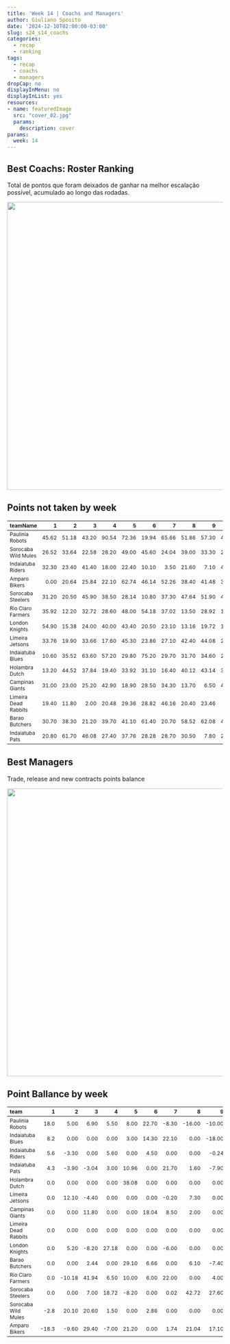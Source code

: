 ```yaml
---
title: 'Week 14 | Coachs and Managers'
author: Giuliano Sposito
date: '2024-12-10T02:00:00-03:00'
slug: s24_s14_coachs
categories:
  - recap
  - ranking
tags:
  - recap
  - coachs
  - managers
dropCap: no
displayInMenu: no
displayInList: yes
resources:
- name: featuredImage
  src: "cover_02.jpg"
  params:
    description: cover
params:
  week: 14
---
```

<script src="{{< blogdown/postref >}}index_files/kePrint/kePrint.js"></script>
<link href="{{< blogdown/postref >}}index_files/lightable/lightable.css" rel="stylesheet" />
<script src="{{< blogdown/postref >}}index_files/kePrint/kePrint.js"></script>
<link href="{{< blogdown/postref >}}index_files/lightable/lightable.css" rel="stylesheet" />

<!--more-->



## Best Coachs: Roster Ranking

Total de pontos que foram deixados de ganhar na melhor escalação possível, acumulado ao longo das rodadas.

<img src="{{< blogdown/postref >}}index_files/figure-html/bestCoachChart-1.png" width="672" />

## Points not taken by week

<table class="table" style="font-size: 12px; margin-left: auto; margin-right: auto;">
 <thead>
  <tr>
   <th style="text-align:left;"> teamName </th>
   <th style="text-align:right;"> 1 </th>
   <th style="text-align:right;"> 2 </th>
   <th style="text-align:right;"> 3 </th>
   <th style="text-align:right;"> 4 </th>
   <th style="text-align:right;"> 5 </th>
   <th style="text-align:right;"> 6 </th>
   <th style="text-align:right;"> 7 </th>
   <th style="text-align:right;"> 8 </th>
   <th style="text-align:right;"> 9 </th>
   <th style="text-align:right;"> 10 </th>
   <th style="text-align:right;"> 11 </th>
   <th style="text-align:right;"> 12 </th>
   <th style="text-align:right;"> 13 </th>
   <th style="text-align:right;"> 14 </th>
  </tr>
 </thead>
<tbody>
  <tr>
   <td style="text-align:left;"> Paulinia Robots </td>
   <td style="text-align:right;"> 45.62 </td>
   <td style="text-align:right;"> 51.18 </td>
   <td style="text-align:right;"> 43.20 </td>
   <td style="text-align:right;"> 90.54 </td>
   <td style="text-align:right;"> 72.36 </td>
   <td style="text-align:right;"> 19.94 </td>
   <td style="text-align:right;"> 65.66 </td>
   <td style="text-align:right;"> 51.86 </td>
   <td style="text-align:right;"> 57.30 </td>
   <td style="text-align:right;"> 49.90 </td>
   <td style="text-align:right;"> 20.88 </td>
   <td style="text-align:right;"> 54.48 </td>
   <td style="text-align:right;"> 17.18 </td>
   <td style="text-align:right;"> 0.00 </td>
  </tr>
  <tr>
   <td style="text-align:left;"> Sorocaba Wild Mules </td>
   <td style="text-align:right;"> 26.52 </td>
   <td style="text-align:right;"> 33.64 </td>
   <td style="text-align:right;"> 22.58 </td>
   <td style="text-align:right;"> 28.20 </td>
   <td style="text-align:right;"> 49.00 </td>
   <td style="text-align:right;"> 45.60 </td>
   <td style="text-align:right;"> 24.04 </td>
   <td style="text-align:right;"> 39.00 </td>
   <td style="text-align:right;"> 33.30 </td>
   <td style="text-align:right;"> 28.48 </td>
   <td style="text-align:right;"> 57.70 </td>
   <td style="text-align:right;"> 23.10 </td>
   <td style="text-align:right;"> 7.22 </td>
   <td style="text-align:right;"> 5.24 </td>
  </tr>
  <tr>
   <td style="text-align:left;"> Indaiatuba Riders </td>
   <td style="text-align:right;"> 32.30 </td>
   <td style="text-align:right;"> 23.40 </td>
   <td style="text-align:right;"> 41.40 </td>
   <td style="text-align:right;"> 18.00 </td>
   <td style="text-align:right;"> 22.40 </td>
   <td style="text-align:right;"> 10.10 </td>
   <td style="text-align:right;"> 3.50 </td>
   <td style="text-align:right;"> 21.60 </td>
   <td style="text-align:right;"> 7.10 </td>
   <td style="text-align:right;"> 42.10 </td>
   <td style="text-align:right;"> 13.70 </td>
   <td style="text-align:right;"> 33.46 </td>
   <td style="text-align:right;"> 11.30 </td>
   <td style="text-align:right;"> 9.40 </td>
  </tr>
  <tr>
   <td style="text-align:left;"> Amparo Bikers </td>
   <td style="text-align:right;"> 0.00 </td>
   <td style="text-align:right;"> 20.64 </td>
   <td style="text-align:right;"> 25.84 </td>
   <td style="text-align:right;"> 22.10 </td>
   <td style="text-align:right;"> 62.74 </td>
   <td style="text-align:right;"> 46.14 </td>
   <td style="text-align:right;"> 52.26 </td>
   <td style="text-align:right;"> 38.40 </td>
   <td style="text-align:right;"> 41.48 </td>
   <td style="text-align:right;"> 38.72 </td>
   <td style="text-align:right;"> 28.26 </td>
   <td style="text-align:right;"> 23.00 </td>
   <td style="text-align:right;"> 17.70 </td>
   <td style="text-align:right;"> 0.40 </td>
  </tr>
  <tr>
   <td style="text-align:left;"> Sorocaba Steelers </td>
   <td style="text-align:right;"> 31.20 </td>
   <td style="text-align:right;"> 20.50 </td>
   <td style="text-align:right;"> 45.90 </td>
   <td style="text-align:right;"> 38.50 </td>
   <td style="text-align:right;"> 28.14 </td>
   <td style="text-align:right;"> 10.80 </td>
   <td style="text-align:right;"> 37.30 </td>
   <td style="text-align:right;"> 47.64 </td>
   <td style="text-align:right;"> 51.90 </td>
   <td style="text-align:right;"> 48.70 </td>
   <td style="text-align:right;"> 47.60 </td>
   <td style="text-align:right;"> 5.40 </td>
   <td style="text-align:right;"> 13.32 </td>
   <td style="text-align:right;"> 9.90 </td>
  </tr>
  <tr>
   <td style="text-align:left;"> Rio Claro Farmers </td>
   <td style="text-align:right;"> 35.92 </td>
   <td style="text-align:right;"> 12.20 </td>
   <td style="text-align:right;"> 32.72 </td>
   <td style="text-align:right;"> 28.60 </td>
   <td style="text-align:right;"> 48.00 </td>
   <td style="text-align:right;"> 54.18 </td>
   <td style="text-align:right;"> 37.02 </td>
   <td style="text-align:right;"> 13.50 </td>
   <td style="text-align:right;"> 28.92 </td>
   <td style="text-align:right;"> 16.30 </td>
   <td style="text-align:right;"> 9.00 </td>
   <td style="text-align:right;"> 21.20 </td>
   <td style="text-align:right;"> 33.90 </td>
   <td style="text-align:right;"> 0.00 </td>
  </tr>
  <tr>
   <td style="text-align:left;"> London Knights </td>
   <td style="text-align:right;"> 54.90 </td>
   <td style="text-align:right;"> 15.38 </td>
   <td style="text-align:right;"> 24.00 </td>
   <td style="text-align:right;"> 40.00 </td>
   <td style="text-align:right;"> 43.40 </td>
   <td style="text-align:right;"> 20.50 </td>
   <td style="text-align:right;"> 23.10 </td>
   <td style="text-align:right;"> 13.16 </td>
   <td style="text-align:right;"> 19.72 </td>
   <td style="text-align:right;"> 14.42 </td>
   <td style="text-align:right;"> 27.10 </td>
   <td style="text-align:right;"> 52.16 </td>
   <td style="text-align:right;"> 28.02 </td>
   <td style="text-align:right;"> 9.00 </td>
  </tr>
  <tr>
   <td style="text-align:left;"> Limeira Jetsons </td>
   <td style="text-align:right;"> 33.76 </td>
   <td style="text-align:right;"> 19.90 </td>
   <td style="text-align:right;"> 33.66 </td>
   <td style="text-align:right;"> 17.60 </td>
   <td style="text-align:right;"> 45.30 </td>
   <td style="text-align:right;"> 23.86 </td>
   <td style="text-align:right;"> 27.10 </td>
   <td style="text-align:right;"> 42.40 </td>
   <td style="text-align:right;"> 44.08 </td>
   <td style="text-align:right;"> 20.00 </td>
   <td style="text-align:right;"> 10.52 </td>
   <td style="text-align:right;"> 43.50 </td>
   <td style="text-align:right;"> 28.74 </td>
   <td style="text-align:right;"> 13.60 </td>
  </tr>
  <tr>
   <td style="text-align:left;"> Indaiatuba Blues </td>
   <td style="text-align:right;"> 10.60 </td>
   <td style="text-align:right;"> 35.52 </td>
   <td style="text-align:right;"> 63.60 </td>
   <td style="text-align:right;"> 57.20 </td>
   <td style="text-align:right;"> 29.80 </td>
   <td style="text-align:right;"> 75.20 </td>
   <td style="text-align:right;"> 29.70 </td>
   <td style="text-align:right;"> 31.70 </td>
   <td style="text-align:right;"> 34.60 </td>
   <td style="text-align:right;"> 22.00 </td>
   <td style="text-align:right;"> 22.90 </td>
   <td style="text-align:right;"> 61.32 </td>
   <td style="text-align:right;"> 21.50 </td>
   <td style="text-align:right;"> 0.00 </td>
  </tr>
  <tr>
   <td style="text-align:left;"> Holambra Dutch </td>
   <td style="text-align:right;"> 13.20 </td>
   <td style="text-align:right;"> 44.52 </td>
   <td style="text-align:right;"> 37.84 </td>
   <td style="text-align:right;"> 19.40 </td>
   <td style="text-align:right;"> 33.92 </td>
   <td style="text-align:right;"> 31.10 </td>
   <td style="text-align:right;"> 16.40 </td>
   <td style="text-align:right;"> 40.12 </td>
   <td style="text-align:right;"> 43.14 </td>
   <td style="text-align:right;"> 32.00 </td>
   <td style="text-align:right;"> 20.80 </td>
   <td style="text-align:right;"> 20.30 </td>
   <td style="text-align:right;"> 30.90 </td>
   <td style="text-align:right;"> 4.80 </td>
  </tr>
  <tr>
   <td style="text-align:left;"> Campinas Giants </td>
   <td style="text-align:right;"> 31.00 </td>
   <td style="text-align:right;"> 23.00 </td>
   <td style="text-align:right;"> 25.20 </td>
   <td style="text-align:right;"> 42.90 </td>
   <td style="text-align:right;"> 18.90 </td>
   <td style="text-align:right;"> 28.50 </td>
   <td style="text-align:right;"> 34.30 </td>
   <td style="text-align:right;"> 13.70 </td>
   <td style="text-align:right;"> 6.50 </td>
   <td style="text-align:right;"> 47.50 </td>
   <td style="text-align:right;"> 47.00 </td>
   <td style="text-align:right;"> 9.10 </td>
   <td style="text-align:right;"> 18.20 </td>
   <td style="text-align:right;"> 0.00 </td>
  </tr>
  <tr>
   <td style="text-align:left;"> Limeira Dead Rabbits </td>
   <td style="text-align:right;"> 19.40 </td>
   <td style="text-align:right;"> 11.80 </td>
   <td style="text-align:right;"> 2.00 </td>
   <td style="text-align:right;"> 20.48 </td>
   <td style="text-align:right;"> 29.36 </td>
   <td style="text-align:right;"> 28.82 </td>
   <td style="text-align:right;"> 46.16 </td>
   <td style="text-align:right;"> 20.40 </td>
   <td style="text-align:right;"> 23.46 </td>
   <td style="text-align:right;"> 8.10 </td>
   <td style="text-align:right;"> 33.00 </td>
   <td style="text-align:right;"> 17.48 </td>
   <td style="text-align:right;"> 40.50 </td>
   <td style="text-align:right;"> 39.70 </td>
  </tr>
  <tr>
   <td style="text-align:left;"> Barao Butchers </td>
   <td style="text-align:right;"> 30.70 </td>
   <td style="text-align:right;"> 38.30 </td>
   <td style="text-align:right;"> 21.20 </td>
   <td style="text-align:right;"> 39.70 </td>
   <td style="text-align:right;"> 41.10 </td>
   <td style="text-align:right;"> 61.40 </td>
   <td style="text-align:right;"> 20.70 </td>
   <td style="text-align:right;"> 58.52 </td>
   <td style="text-align:right;"> 62.08 </td>
   <td style="text-align:right;"> 40.90 </td>
   <td style="text-align:right;"> 19.40 </td>
   <td style="text-align:right;"> 38.60 </td>
   <td style="text-align:right;"> 28.20 </td>
   <td style="text-align:right;"> 8.70 </td>
  </tr>
  <tr>
   <td style="text-align:left;"> Indaiatuba Pats </td>
   <td style="text-align:right;"> 20.80 </td>
   <td style="text-align:right;"> 61.70 </td>
   <td style="text-align:right;"> 46.08 </td>
   <td style="text-align:right;"> 27.40 </td>
   <td style="text-align:right;"> 37.76 </td>
   <td style="text-align:right;"> 28.28 </td>
   <td style="text-align:right;"> 28.70 </td>
   <td style="text-align:right;"> 30.50 </td>
   <td style="text-align:right;"> 7.80 </td>
   <td style="text-align:right;"> 27.50 </td>
   <td style="text-align:right;"> 9.90 </td>
   <td style="text-align:right;"> 11.84 </td>
   <td style="text-align:right;"> 22.02 </td>
   <td style="text-align:right;"> 2.90 </td>
  </tr>
</tbody>
</table>

## Best Managers

Trade, release and new contracts points balance

<img src="{{< blogdown/postref >}}index_files/figure-html/bestManagerChart-1.png" width="672" />


## Point Ballance by week

<table class="table" style="font-size: 12px; margin-left: auto; margin-right: auto;">
 <thead>
  <tr>
   <th style="text-align:left;"> team </th>
   <th style="text-align:right;"> 1 </th>
   <th style="text-align:right;"> 2 </th>
   <th style="text-align:right;"> 3 </th>
   <th style="text-align:right;"> 4 </th>
   <th style="text-align:right;"> 5 </th>
   <th style="text-align:right;"> 6 </th>
   <th style="text-align:right;"> 7 </th>
   <th style="text-align:right;"> 8 </th>
   <th style="text-align:right;"> 9 </th>
   <th style="text-align:right;"> 10 </th>
   <th style="text-align:right;"> 11 </th>
   <th style="text-align:right;"> 12 </th>
   <th style="text-align:right;"> 13 </th>
   <th style="text-align:right;"> 14 </th>
  </tr>
 </thead>
<tbody>
  <tr>
   <td style="text-align:left;"> Paulinia Robots </td>
   <td style="text-align:right;"> 18.0 </td>
   <td style="text-align:right;"> 5.00 </td>
   <td style="text-align:right;"> 6.90 </td>
   <td style="text-align:right;"> 5.50 </td>
   <td style="text-align:right;"> 8.00 </td>
   <td style="text-align:right;"> 22.70 </td>
   <td style="text-align:right;"> -8.30 </td>
   <td style="text-align:right;"> -16.00 </td>
   <td style="text-align:right;"> -10.00 </td>
   <td style="text-align:right;"> 2.00 </td>
   <td style="text-align:right;"> 10.00 </td>
   <td style="text-align:right;"> 9.90 </td>
   <td style="text-align:right;"> 12.90 </td>
   <td style="text-align:right;"> 16.56 </td>
  </tr>
  <tr>
   <td style="text-align:left;"> Indaiatuba Blues </td>
   <td style="text-align:right;"> 8.2 </td>
   <td style="text-align:right;"> 0.00 </td>
   <td style="text-align:right;"> 0.00 </td>
   <td style="text-align:right;"> 0.00 </td>
   <td style="text-align:right;"> 3.00 </td>
   <td style="text-align:right;"> 14.30 </td>
   <td style="text-align:right;"> 22.10 </td>
   <td style="text-align:right;"> 0.00 </td>
   <td style="text-align:right;"> -18.00 </td>
   <td style="text-align:right;"> 0.00 </td>
   <td style="text-align:right;"> 0.00 </td>
   <td style="text-align:right;"> 31.12 </td>
   <td style="text-align:right;"> 0.00 </td>
   <td style="text-align:right;"> 3.70 </td>
  </tr>
  <tr>
   <td style="text-align:left;"> Indaiatuba Riders </td>
   <td style="text-align:right;"> 5.6 </td>
   <td style="text-align:right;"> -3.30 </td>
   <td style="text-align:right;"> 0.00 </td>
   <td style="text-align:right;"> 5.60 </td>
   <td style="text-align:right;"> 0.00 </td>
   <td style="text-align:right;"> 4.50 </td>
   <td style="text-align:right;"> 0.00 </td>
   <td style="text-align:right;"> 0.00 </td>
   <td style="text-align:right;"> -0.24 </td>
   <td style="text-align:right;"> 23.50 </td>
   <td style="text-align:right;"> 0.00 </td>
   <td style="text-align:right;"> 15.66 </td>
   <td style="text-align:right;"> 0.00 </td>
   <td style="text-align:right;"> 24.00 </td>
  </tr>
  <tr>
   <td style="text-align:left;"> Indaiatuba Pats </td>
   <td style="text-align:right;"> 4.3 </td>
   <td style="text-align:right;"> -3.90 </td>
   <td style="text-align:right;"> -3.04 </td>
   <td style="text-align:right;"> 3.00 </td>
   <td style="text-align:right;"> 10.96 </td>
   <td style="text-align:right;"> 0.00 </td>
   <td style="text-align:right;"> 21.70 </td>
   <td style="text-align:right;"> 1.60 </td>
   <td style="text-align:right;"> -7.90 </td>
   <td style="text-align:right;"> 4.00 </td>
   <td style="text-align:right;"> 0.00 </td>
   <td style="text-align:right;"> 12.00 </td>
   <td style="text-align:right;"> 0.00 </td>
   <td style="text-align:right;"> 0.00 </td>
  </tr>
  <tr>
   <td style="text-align:left;"> Holambra Dutch </td>
   <td style="text-align:right;"> 0.0 </td>
   <td style="text-align:right;"> 0.00 </td>
   <td style="text-align:right;"> 0.00 </td>
   <td style="text-align:right;"> 0.00 </td>
   <td style="text-align:right;"> 38.08 </td>
   <td style="text-align:right;"> 0.00 </td>
   <td style="text-align:right;"> 0.00 </td>
   <td style="text-align:right;"> 0.00 </td>
   <td style="text-align:right;"> 0.00 </td>
   <td style="text-align:right;"> 0.00 </td>
   <td style="text-align:right;"> 0.00 </td>
   <td style="text-align:right;"> 4.00 </td>
   <td style="text-align:right;"> 0.00 </td>
   <td style="text-align:right;"> -9.00 </td>
  </tr>
  <tr>
   <td style="text-align:left;"> Limeira Jetsons </td>
   <td style="text-align:right;"> 0.0 </td>
   <td style="text-align:right;"> 12.10 </td>
   <td style="text-align:right;"> -4.40 </td>
   <td style="text-align:right;"> 0.00 </td>
   <td style="text-align:right;"> 0.00 </td>
   <td style="text-align:right;"> 0.00 </td>
   <td style="text-align:right;"> -0.20 </td>
   <td style="text-align:right;"> 7.30 </td>
   <td style="text-align:right;"> 0.00 </td>
   <td style="text-align:right;"> 0.00 </td>
   <td style="text-align:right;"> 0.00 </td>
   <td style="text-align:right;"> 0.00 </td>
   <td style="text-align:right;"> 0.00 </td>
   <td style="text-align:right;"> 0.00 </td>
  </tr>
  <tr>
   <td style="text-align:left;"> Campinas Giants </td>
   <td style="text-align:right;"> 0.0 </td>
   <td style="text-align:right;"> 0.00 </td>
   <td style="text-align:right;"> 11.80 </td>
   <td style="text-align:right;"> 0.00 </td>
   <td style="text-align:right;"> 0.00 </td>
   <td style="text-align:right;"> 18.04 </td>
   <td style="text-align:right;"> 8.50 </td>
   <td style="text-align:right;"> 2.00 </td>
   <td style="text-align:right;"> 0.00 </td>
   <td style="text-align:right;"> -4.40 </td>
   <td style="text-align:right;"> 10.08 </td>
   <td style="text-align:right;"> 14.50 </td>
   <td style="text-align:right;"> -11.82 </td>
   <td style="text-align:right;"> 26.80 </td>
  </tr>
  <tr>
   <td style="text-align:left;"> Limeira Dead Rabbits </td>
   <td style="text-align:right;"> 0.0 </td>
   <td style="text-align:right;"> 0.00 </td>
   <td style="text-align:right;"> 0.00 </td>
   <td style="text-align:right;"> 0.00 </td>
   <td style="text-align:right;"> 0.00 </td>
   <td style="text-align:right;"> 0.00 </td>
   <td style="text-align:right;"> 0.00 </td>
   <td style="text-align:right;"> 0.00 </td>
   <td style="text-align:right;"> 0.00 </td>
   <td style="text-align:right;"> 0.00 </td>
   <td style="text-align:right;"> 0.00 </td>
   <td style="text-align:right;"> 0.00 </td>
   <td style="text-align:right;"> 0.00 </td>
   <td style="text-align:right;"> 0.00 </td>
  </tr>
  <tr>
   <td style="text-align:left;"> London Knights </td>
   <td style="text-align:right;"> 0.0 </td>
   <td style="text-align:right;"> 5.20 </td>
   <td style="text-align:right;"> -8.20 </td>
   <td style="text-align:right;"> 27.18 </td>
   <td style="text-align:right;"> 0.00 </td>
   <td style="text-align:right;"> 0.00 </td>
   <td style="text-align:right;"> -6.00 </td>
   <td style="text-align:right;"> 0.00 </td>
   <td style="text-align:right;"> 0.00 </td>
   <td style="text-align:right;"> 0.00 </td>
   <td style="text-align:right;"> 0.00 </td>
   <td style="text-align:right;"> 0.00 </td>
   <td style="text-align:right;"> 0.00 </td>
   <td style="text-align:right;"> 4.00 </td>
  </tr>
  <tr>
   <td style="text-align:left;"> Barao Butchers </td>
   <td style="text-align:right;"> 0.0 </td>
   <td style="text-align:right;"> 0.00 </td>
   <td style="text-align:right;"> 2.44 </td>
   <td style="text-align:right;"> 0.00 </td>
   <td style="text-align:right;"> 29.10 </td>
   <td style="text-align:right;"> 6.66 </td>
   <td style="text-align:right;"> 0.00 </td>
   <td style="text-align:right;"> 6.10 </td>
   <td style="text-align:right;"> -7.40 </td>
   <td style="text-align:right;"> -2.00 </td>
   <td style="text-align:right;"> 0.00 </td>
   <td style="text-align:right;"> 0.00 </td>
   <td style="text-align:right;"> 0.00 </td>
   <td style="text-align:right;"> 24.10 </td>
  </tr>
  <tr>
   <td style="text-align:left;"> Rio Claro Farmers </td>
   <td style="text-align:right;"> 0.0 </td>
   <td style="text-align:right;"> -10.18 </td>
   <td style="text-align:right;"> 41.94 </td>
   <td style="text-align:right;"> 6.50 </td>
   <td style="text-align:right;"> 10.00 </td>
   <td style="text-align:right;"> 6.00 </td>
   <td style="text-align:right;"> 22.00 </td>
   <td style="text-align:right;"> 0.00 </td>
   <td style="text-align:right;"> 4.00 </td>
   <td style="text-align:right;"> 0.00 </td>
   <td style="text-align:right;"> 16.50 </td>
   <td style="text-align:right;"> -2.20 </td>
   <td style="text-align:right;"> 0.00 </td>
   <td style="text-align:right;"> 6.40 </td>
  </tr>
  <tr>
   <td style="text-align:left;"> Sorocaba Steelers </td>
   <td style="text-align:right;"> 0.0 </td>
   <td style="text-align:right;"> 0.00 </td>
   <td style="text-align:right;"> 7.00 </td>
   <td style="text-align:right;"> 18.72 </td>
   <td style="text-align:right;"> -8.20 </td>
   <td style="text-align:right;"> 0.00 </td>
   <td style="text-align:right;"> 0.02 </td>
   <td style="text-align:right;"> 42.72 </td>
   <td style="text-align:right;"> 27.60 </td>
   <td style="text-align:right;"> 0.00 </td>
   <td style="text-align:right;"> 0.00 </td>
   <td style="text-align:right;"> 0.00 </td>
   <td style="text-align:right;"> -7.00 </td>
   <td style="text-align:right;"> 4.00 </td>
  </tr>
  <tr>
   <td style="text-align:left;"> Sorocaba Wild Mules </td>
   <td style="text-align:right;"> -2.8 </td>
   <td style="text-align:right;"> 20.10 </td>
   <td style="text-align:right;"> 20.60 </td>
   <td style="text-align:right;"> 1.50 </td>
   <td style="text-align:right;"> 0.00 </td>
   <td style="text-align:right;"> 2.86 </td>
   <td style="text-align:right;"> 0.00 </td>
   <td style="text-align:right;"> 0.00 </td>
   <td style="text-align:right;"> 0.00 </td>
   <td style="text-align:right;"> 0.00 </td>
   <td style="text-align:right;"> 19.50 </td>
   <td style="text-align:right;"> -1.90 </td>
   <td style="text-align:right;"> 15.50 </td>
   <td style="text-align:right;"> 0.00 </td>
  </tr>
  <tr>
   <td style="text-align:left;"> Amparo Bikers </td>
   <td style="text-align:right;"> -18.3 </td>
   <td style="text-align:right;"> -9.60 </td>
   <td style="text-align:right;"> 29.40 </td>
   <td style="text-align:right;"> -7.00 </td>
   <td style="text-align:right;"> 21.20 </td>
   <td style="text-align:right;"> 0.00 </td>
   <td style="text-align:right;"> 1.74 </td>
   <td style="text-align:right;"> 21.04 </td>
   <td style="text-align:right;"> 17.10 </td>
   <td style="text-align:right;"> 3.78 </td>
   <td style="text-align:right;"> 0.00 </td>
   <td style="text-align:right;"> 10.00 </td>
   <td style="text-align:right;"> 0.00 </td>
   <td style="text-align:right;"> -13.80 </td>
  </tr>
</tbody>
</table>
